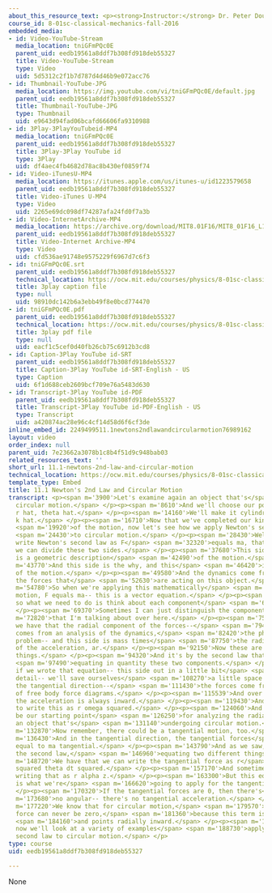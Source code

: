 ```yaml
---
about_this_resource_text: <p><strong>Instructor:</strong> Dr. Peter Dourmashkin</p>
course_id: 8-01sc-classical-mechanics-fall-2016
embedded_media:
- id: Video-YouTube-Stream
  media_location: tniGFmPQc0E
  parent_uid: eedb19561a8ddf7b308fd918deb55327
  title: Video-YouTube-Stream
  type: Video
  uid: 5d5312c2f1b7d787d4d46b9e072acc76
- id: Thumbnail-YouTube-JPG
  media_location: https://img.youtube.com/vi/tniGFmPQc0E/default.jpg
  parent_uid: eedb19561a8ddf7b308fd918deb55327
  title: Thumbnail-YouTube-JPG
  type: Thumbnail
  uid: e9643d94fad06bcafd66606fa9310988
- id: 3Play-3PlayYouTubeid-MP4
  media_location: tniGFmPQc0E
  parent_uid: eedb19561a8ddf7b308fd918deb55327
  title: 3Play-3Play YouTube id
  type: 3Play
  uid: df4aec4fb4682d78ac8b430ef0859f74
- id: Video-iTunesU-MP4
  media_location: https://itunes.apple.com/us/itunes-u/id1223579658
  parent_uid: eedb19561a8ddf7b308fd918deb55327
  title: Video-iTunes U-MP4
  type: Video
  uid: 2265e69dc098df74287afa24fd0f7a3b
- id: Video-InternetArchive-MP4
  media_location: https://archive.org/download/MIT8.01F16/MIT8_01F16_L11v01_360p.mp4
  parent_uid: eedb19561a8ddf7b308fd918deb55327
  title: Video-Internet Archive-MP4
  type: Video
  uid: cfd536ae91748e9575229f6967d7c6f3
- id: tniGFmPQc0E.srt
  parent_uid: eedb19561a8ddf7b308fd918deb55327
  technical_location: https://ocw.mit.edu/courses/physics/8-01sc-classical-mechanics-fall-2016/week-3-circular-motion/11.1-newtons-2nd-law-and-circular-motion/11.1-newtons-2nd-law-and-circular-motion/tniGFmPQc0E.srt
  title: 3play caption file
  type: null
  uid: 98910dc142b6a3ebb49f8e0bcd774470
- id: tniGFmPQc0E.pdf
  parent_uid: eedb19561a8ddf7b308fd918deb55327
  technical_location: https://ocw.mit.edu/courses/physics/8-01sc-classical-mechanics-fall-2016/week-3-circular-motion/11.1-newtons-2nd-law-and-circular-motion/11.1-newtons-2nd-law-and-circular-motion/tniGFmPQc0E.pdf
  title: 3play pdf file
  type: null
  uid: eacf1c5cef0d40fb26cb75c6912b3cd8
- id: Caption-3Play YouTube id-SRT
  parent_uid: eedb19561a8ddf7b308fd918deb55327
  title: Caption-3Play YouTube id-SRT-English - US
  type: Caption
  uid: 6f1d688ceb2609bcf709e76a5483d630
- id: Transcript-3Play YouTube id-PDF
  parent_uid: eedb19561a8ddf7b308fd918deb55327
  title: Transcript-3Play YouTube id-PDF-English - US
  type: Transcript
  uid: a420874ac28e96c4cf14d58d6f6cf3de
inline_embed_id: 2249499511.1newtons2ndlawandcircularmotion76989162
layout: video
order_index: null
parent_uid: 7e23662a3078b1c8b4f51d9c948bab03
related_resources_text: ''
short_url: 11.1-newtons-2nd-law-and-circular-motion
technical_location: https://ocw.mit.edu/courses/physics/8-01sc-classical-mechanics-fall-2016/week-3-circular-motion/11.1-newtons-2nd-law-and-circular-motion/11.1-newtons-2nd-law-and-circular-motion
template_type: Embed
title: 11.1 Newton's 2nd Law and Circular Motion
transcript: <p><span m='3900'>Let's examine again an object that's</span> <span m='6540'>undergoing
  circular motion.</span> </p><p><span m='8610'>And we'll choose our polar coordinates
  r hat, theta hat.</span> </p><p><span m='14160'>We'll make it cylindrical with a
  k hat.</span> </p><p><span m='16710'>Now that we've completed our kinematic description</span>
  <span m='19920'>of the motion, now let's see how we apply Newton's second law</span>
  <span m='24430'>to circular motion.</span> </p><p><span m='28430'>Well, when we
  write Newton's second law as F</span> <span m='32320'>equals ma, that-- remember,
  we can divide these two sides.</span> </p><p><span m='37680'>This side, the how,
  is a geometric description</span> <span m='42490'>of the motion.</span> </p><p><span
  m='43770'>And this side is the why, and this</span> <span m='46420'>is the dynamics
  of the motion.</span> </p><p><span m='49580'>And the dynamics come from analyzing
  the forces that</span> <span m='52630'>are acting on this object.</span> </p><p><span
  m='54780'>So when we're applying this mathematically</span> <span m='59050'>to circular
  motion, F equals ma-- this is a vector equation.</span> </p><p><span m='64720'>And
  so what we need to do is think about each component</span> <span m='68260'>separately.</span>
  </p><p><span m='69370'>Sometimes I can just distinguish the components</span> <span
  m='72820'>that I'm talking about over here.</span> </p><p><span m='75710'>And so
  we have that the radial component of the forces--</span> <span m='79440'>and that
  comes from an analysis of the dynamics,</span> <span m='82420'>the physics of the
  problem-- and this side is mass times</span> <span m='87750'>the radial component
  of the acceleration, ar.</span> </p><p><span m='92150'>Now these are very different
  things.</span> </p><p><span m='94320'>And it's by the second law that we're</span>
  <span m='97490'>equating in quantity these two components.</span> </p><p><span m='102500'>Now
  if we wrote that equation-- this side out in a little bit</span> <span m='106039'>more
  detail-- we'll save ourselves</span> <span m='108270'>a little space when we handle
  the tangential direction--</span> <span m='111430'>the forces come from analysis
  of free body force diagrams.</span> </p><p><span m='115539'>And over here, we know
  the acceleration is always inward.</span> </p><p><span m='119430'>And I'll choose
  to write this as r omega squared.</span> </p><p><span m='124060'>And so this will
  be our starting point</span> <span m='126250'>for analyzing the radial motion for
  an object that's</span> <span m='131140'>undergoing circular motion.</span> </p><p><span
  m='132870'>Now remember, there could be a tangential motion, too.</span> </p><p><span
  m='136430'>And in the tangential direction, the tangential forces</span> <span m='140610'>are
  equal to ma tangential.</span> </p><p><span m='143790'>And as we saw, this is again
  the second law,</span> <span m='146960'>equating two different things.</span> </p><p><span
  m='148720'>We have that we can write the tangential force as r</span> <span m='153520'>d
  squared theta dt squared.</span> </p><p><span m='157170'>And sometimes we've been
  writing that as r alpha z.</span> </p><p><span m='163300'>But this equation here
  is what we're</span> <span m='166620'>going to apply for the tangential forces.</span>
  </p><p><span m='170320'>If the tangential forces are 0, then there's</span> <span
  m='173680'>no angular-- there's no tangential acceleration.</span> </p><p><span
  m='177220'>We know that for circular motion,</span> <span m='179570'>the radial
  force can never be zero,</span> <span m='181360'>because this term is always non-zero</span>
  <span m='184160'>and points radially inward.</span> </p><p><span m='186410'>And
  now we'll look at a variety of examples</span> <span m='188730'>applying Newton's
  second law to circular motion.</span> </p>
type: course
uid: eedb19561a8ddf7b308fd918deb55327

---
```

None